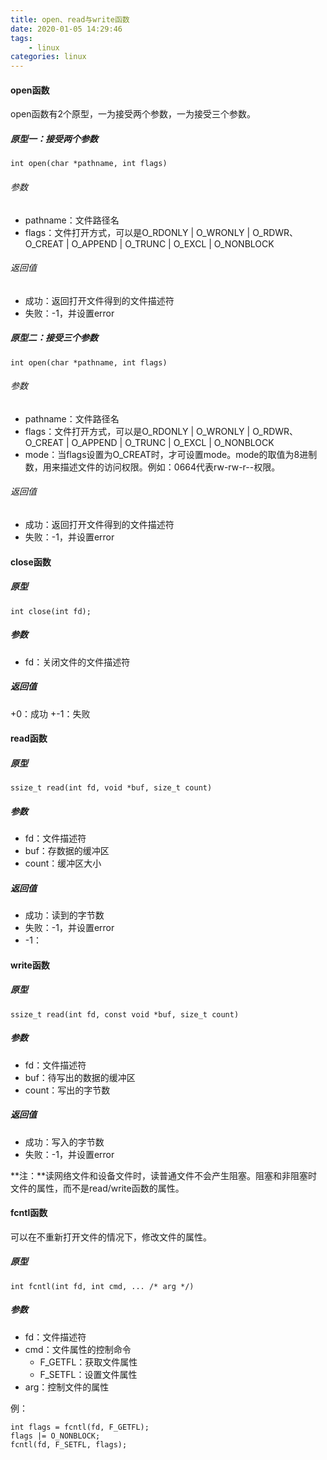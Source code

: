 ```yaml
---
title: open、read与write函数
date: 2020-01-05 14:29:46
tags:
    - linux
categories: linux
---
```


#### open函数
open函数有2个原型，一为接受两个参数，一为接受三个参数。

##### 原型一：接受两个参数
```
int open(char *pathname, int flags)
```
###### 参数
+ pathname：文件路径名
+ flags：文件打开方式，可以是O_RDONLY | O_WRONLY | O_RDWR、O_CREAT | O_APPEND | O_TRUNC | O_EXCL | O_NONBLOCK

###### 返回值
+ 成功：返回打开文件得到的文件描述符
+ 失败：-1，并设置error

##### 原型二：接受三个参数
```
int open(char *pathname, int flags)
```
###### 参数
+ pathname：文件路径名
+ flags：文件打开方式，可以是O_RDONLY | O_WRONLY | O_RDWR、O_CREAT | O_APPEND | O_TRUNC | O_EXCL | O_NONBLOCK
+ mode：当flags设置为O_CREAT时，才可设置mode。mode的取值为8进制数，用来描述文件的访问权限。例如：0664代表rw-rw-r--权限。

###### 返回值
+ 成功：返回打开文件得到的文件描述符
+ 失败：-1，并设置error

#### close函数
##### 原型
```
int close(int fd);
```

##### 参数
+ fd：关闭文件的文件描述符

##### 返回值
+0：成功
+-1：失败

#### read函数

##### 原型
```
ssize_t read(int fd, void *buf, size_t count)
```
##### 参数
+ fd：文件描述符
+ buf：存数据的缓冲区
+ count：缓冲区大小

##### 返回值
+ 成功：读到的字节数
+ 失败：-1，并设置error
+ -1：

#### write函数

##### 原型
```
ssize_t read(int fd, const void *buf, size_t count)
```
##### 参数
+ fd：文件描述符
+ buf：待写出的数据的缓冲区
+ count：写出的字节数

##### 返回值
+ 成功：写入的字节数
+ 失败：-1，并设置error

**注：**读网络文件和设备文件时，读普通文件不会产生阻塞。阻塞和非阻塞时文件的属性，而不是read/write函数的属性。

#### fcntl函数
可以在不重新打开文件的情况下，修改文件的属性。

##### 原型
```
int fcntl(int fd, int cmd, ... /* arg */)
```

##### 参数
+ fd：文件描述符
+ cmd：文件属性的控制命令
    - F_GETFL：获取文件属性
    - F_SETFL：设置文件属性
+ arg：控制文件的属性

例：
```
int flags = fcntl(fd, F_GETFL);
flags |= O_NONBLOCK;
fcntl(fd, F_SETFL, flags);
```
